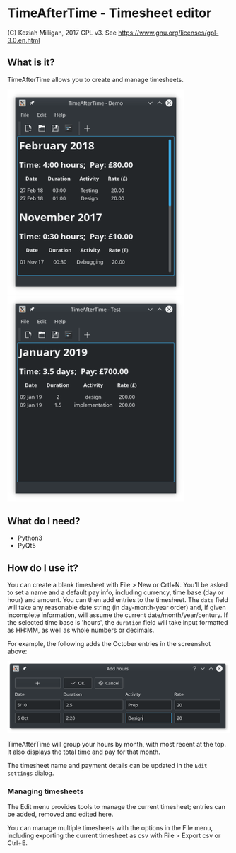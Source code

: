 # TimeAfterTime - Timesheet editor

(C) Keziah Milligan, 2017
GPL v3. See https://www.gnu.org/licenses/gpl-3.0.en.html

## What is it?
TimeAfterTime allows you to create and manage timesheets. 

<img src="screenshots/timesheet3.png" alt="Timesheet (hours)" width="400"/> <img src="screenshots/timesheet2.png" alt="Timesheet (days)" width="400"/>


## What do I need?
* Python3
* PyQt5


## How do I use it?
You can create a blank timesheet with File > New or Crtl+N. 
You'll be asked to set a name and a default pay info, including 
currency, time base (day or hour) and amount. 
You can then add entries to the timesheet. The `date` field will
take any reasonable date string (in day-month-year order) and, 
if given incomplete information, will assume the current 
date/month/year/century. 
If the selected time base is 'hours', the `duration` field will take
input formatted as HH:MM, as well as whole numbers or decimals.

For example, the following adds the October entries in the screenshot above:

![Add hours](screenshots/add_hours.png)

TimeAfterTime will group your hours by month, with most recent at the 
top. It also displays the total time and pay for that month.

The timesheet name and payment details can be updated in the `Edit settings` 
dialog.

### Managing timesheets

The Edit menu provides tools to manage the current timesheet; entries
can be added, removed and edited here.

You can manage multiple timesheets with the options in the File menu, 
including  exporting the current timesheet as csv with File > Export csv 
or Ctrl+E.


